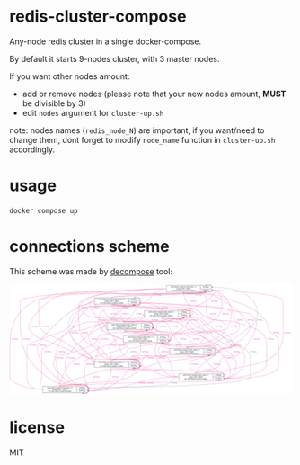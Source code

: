 # redis-cluster-compose

Any-node redis cluster in a single docker-compose.

By default it starts 9-nodes cluster, with 3 master nodes.

If you want other nodes amount:
- add or remove nodes (please note that your new nodes amount, **MUST** be divisible by 3)
- edit `nodes` argument for `cluster-up.sh`

note: nodes names (`redis_node_N`) are important, if you want/need to change them,
dont forget to modify `node_name` function in `cluster-up.sh` accordingly.


# usage

```shell
docker compose up
```

# connections scheme

This scheme was made by [decompose](https://github.com/s0rg/decompose) tool:

![svg](redis-cluster.svg)


# license

MIT
